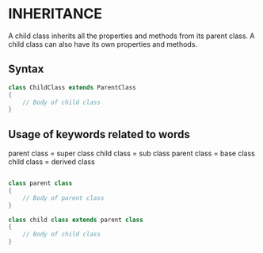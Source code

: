 # INHERITANCE

A child class inherits all the properties and methods from its parent class.
A child class can also have its own properties and methods.

## Syntax

```java
class ChildClass extends ParentClass
{
    // Body of child class
}
```

## Usage of keywords related to words

parent class = super class
child class = sub class
parent class = base class
child class = derived class

```java

class parent class
{
    // Body of parent class
}

class child class extends parent class
{
    // Body of child class
}




